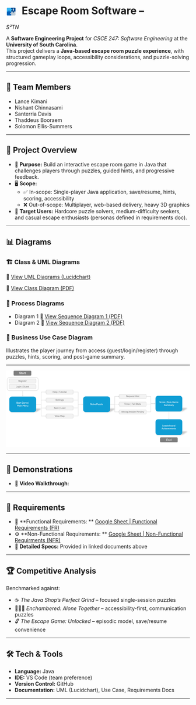 # <img src="./assets/logo.png" alt="S²TN Logo" width="28" style="vertical-align:middle; margin-right:8px;"/> Escape Room Software –
*S²TN*

A **Software Engineering Project** for *CSCE 247: Software Engineering* at the **University of South Carolina**.  
This project delivers a **Java-based escape room puzzle experience**, with structured gameplay loops, accessibility
considerations, and puzzle-solving progression.

---

## 👥 Team Members

- Lance Kimani
- Nishant Chinnasami
- Santerria Davis
- Thaddeus Booraem
- Solomon Ellis-Summers

---

## 📖 Project Overview

- 🎯 **Purpose:** Build an interactive escape room game in Java that challenges players through puzzles, guided hints,
  and progressive feedback.
- 🖥 **Scope:**
    - ✅ In-scope: Single-player Java application, save/resume, hints, scoring, accessibility
    - ❌ Out-of-scope: Multiplayer, web-based delivery, heavy 3D graphics
- 👤 **Target Users:** Hardcore puzzle solvers, medium-difficulty seekers, and casual escape enthusiasts (personas
  defined in requirements doc).

---

## 📊 Diagrams

### 🏗 Class & UML Diagrams

📌 [View UML Diagrams (Lucidchart)](https://lucid.app/lucidchart/14657f64-6750-43e7-ba06-0a7251984d91/edit?existing=1&docId=14657f64-6750-43e7-ba06-0a7251984d91&shared=true&invitationId=inv_c8956674-c14c-44dd-9125-a59121b305e6&page=0_0#)

📰 [View Class Diagram (PDF)](./docs/diagrams/class/main-UML.pdf)

### 🔄 Process Diagrams

- Diagram 1
  📄 [View Sequence Diagram 1 (PDF)](./docs/diagrams/sequence/SD1.pdf)
- Diagram 2
  📄 [View Sequence Diagram 2 (PDF)](./docs/diagrams/sequence/SD2.pdf)

### 💼 Business Use Case Diagram

Illustrates the player journey from access (guest/login/register) through puzzles, hints, scoring, and post-game
summary.

--- 

<p align="center">
  <img src="./docs/diagrams/business/main-business.png" alt="Business Use Case Diagram" width="600"/>
</p>

---

## 🧪 Demonstrations

- 🎥 **Video Walkthrough:**

---

## 📌 Requirements

- 🔧 **Functional Requirements:
  ** [Google Sheet | Functional Requirements (FR)](https://docs.google.com/spreadsheets/d/1Nzz4jI4RE9BPDidwSTXgDZc6qNWl3crWn0uwHmMYTvM/edit?gid=595725144#gid=595725144)
- ⚙️ **Non-Functional Requirements:
  ** [Google Sheet | Non-Functional Requirments (NFR)](https://docs.google.com/spreadsheets/d/1Nzz4jI4RE9BPDidwSTXgDZc6qNWl3crWn0uwHmMYTvM/edit?gid=918409337#gid=918409337)
- 📑 **Detailed Specs:** Provided in linked documents above

---

## 🏆 Competitive Analysis

Benchmarked against:

- ☕ *The Java Shop’s Perfect Grind* – focused single-session puzzles
- 🧑‍🤝‍🧑 *Enchambered: Alone Together* – accessibility-first, communication puzzles
- 🔓 *The Escape Game: Unlocked* – episodic model, save/resume convenience

---

## 🛠 Tech & Tools

- **Language:** Java
- **IDE:** VS Code (team preference)
- **Version Control:** GitHub
- **Documentation:** UML (Lucidchart), Use Case, Requirements Docs

---